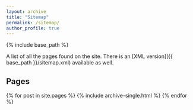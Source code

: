 ```yaml
---
layout: archive
title: "Sitemap"
permalink: /sitemap/
author_profile: true
---
```


{% include base_path %}

A list of all the pages found on the site. There is an [XML version]({{ base_path }}/sitemap.xml) available as well.

<h2>Pages</h2>
{% for post in site.pages %}
  {% include archive-single.html %}
{% endfor %}
